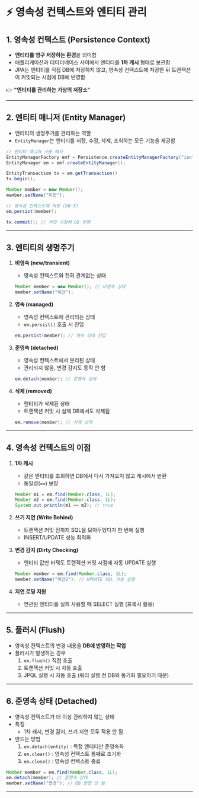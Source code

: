 # ⚡ 영속성 컨텍스트와 엔티티 관리

## 1. 영속성 컨텍스트 (Persistence Context)
- **엔티티를 영구 저장하는 환경**을 의미함  
- 애플리케이션과 데이터베이스 사이에서 엔티티를 **1차 캐시** 형태로 보관함  
- JPA는 엔티티를 직접 DB에 저장하지 않고, 영속성 컨텍스트에 저장한 뒤 트랜잭션이 커밋되는 시점에 DB에 반영함  

👉 **"엔티티를 관리하는 가상의 저장소"**

---

## 2. 엔티티 매니저 (Entity Manager)
- 엔티티의 생명주기를 관리하는 역할 
- `EntityManager`는 엔티티를 저장, 수정, 삭제, 조회하는 모든 기능을 제공함  

```java
// 엔티티 매니저 사용 예시
EntityManagerFactory emf = Persistence.createEntityManagerFactory("ian")
EntityManager em = emf.createEntityManager();

EntityTransaction tx = em.getTransaction()
tx.begin();

Member member = new Member();
member.setName("이안");

// 영속성 컨텍스트에 저장 (DB X)
em.persist(member);

tx.commit(); // 커밋 시점에 DB 반영
```

---

## 3. 엔티티의 생명주기

1. **비영속 (new/transient)**  
   - 영속성 컨텍스트와 전혀 관계없는 상태  
   ```java
   Member member = new Member(); // 비영속 상태
   member.setName("이안");
   ```

2. **영속 (managed)**  
   - 영속성 컨텍스트에 관리되는 상태  
   - `em.persist()` 호출 시 진입  
   ```java
   em.persist(member); // 영속 상태 진입
   ```

3. **준영속 (detached)**  
   - 영속성 컨텍스트에서 분리된 상태  
   - 관리되지 않음, 변경 감지도 동작 안 함  
   ```java
   em.detach(member); // 준영속 상태
   ```

4. **삭제 (removed)**  
   - 엔티티가 삭제된 상태  
   - 트랜잭션 커밋 시 실제 DB에서도 삭제됨  
   ```java
   em.remove(member); // 삭제 상태
   ```

---

## 4. 영속성 컨텍스트의 이점

1. **1차 캐시**  
   - 같은 엔티티를 조회하면 DB에서 다시 가져오지 않고 캐시에서 반환  
   - 동일성(`==`) 보장  
   ```java
   Member m1 = em.find(Member.class, 1L);
   Member m2 = em.find(Member.class, 1L);
   System.out.println(m1 == m2); // true
   ```

2. **쓰기 지연 (Write Behind)**  
   - 트랜잭션 커밋 전까지 SQL을 모아두었다가 한 번에 실행  
   - INSERT/UPDATE 성능 최적화  

3. **변경 감지 (Dirty Checking)**  
   - 엔티티 값만 바꿔도 트랜잭션 커밋 시점에 자동 UPDATE 실행  
   ```java
   Member member = em.find(Member.class, 1L);
   member.setName("이안2"); // UPDATE SQL 자동 실행
   ```

4. **지연 로딩 지원**  
   - 연관된 엔티티를 실제 사용할 때 SELECT 실행 (프록시 활용)  

---

## 5. 플러시 (Flush)

- 영속성 컨텍스트의 변경 내용을 **DB에 반영하는 작업**  
- 플러시가 발생하는 경우
  1. `em.flush()` 직접 호출
  2. 트랜잭션 커밋 시 자동 호출
  3. JPQL 실행 시 자동 호출 (쿼리 실행 전 DB와 동기화 필요하기 때문)  

---

## 6. 준영속 상태 (Detached)

- 영속성 컨텍스트가 더 이상 관리하지 않는 상태  
- 특징
  - 1차 캐시, 변경 감지, 쓰기 지연 모두 적용 안 됨  
- 만드는 방법
  1. `em.detach(entity)` : 특정 엔티티만 준영속화
  2. `em.clear()` : 영속성 컨텍스트 통째로 초기화
  3. `em.close()` : 영속성 컨텍스트 종료  

```java
Member member = em.find(Member.class, 1L);
em.detach(member); // 준영속 상태
member.setName("변경"); // DB 반영 안 됨
```

---